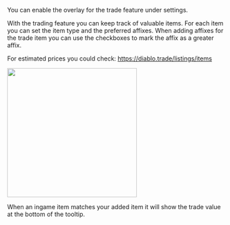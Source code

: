 You can enable the overlay for the trade feature under settings. 

With the trading feature you can keep track of valuable items. For each item you can set the item type and the preferred affixes. When adding affixes for the trade item you can use the checkboxes to mark the affix as a greater affix.

For estimated prices you could check: https://diablo.trade/listings/items

<img src="https://github.com/josdemmers/Diablo4Companion/assets/8627157/ad8693c2-1d97-4aaf-a3be-ba26185de0ab" height="300">

When an ingame item matches your added item it will show the trade value at the bottom of the tooltip.